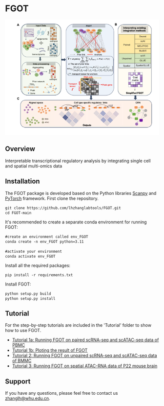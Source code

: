 # FGOT

![FGOT_Overview](https://github.com/lhzhanglabtools/FGOT/blob/main/Fig1_overview.tiff)

## Overview

Interpretable transcriptional regulatory analysis by integrating single cell and spatial multi-omics data 

## Installation
The FGOT package is developed based on the Python libraries [Scanpy](https://scanpy.readthedocs.io/en/stable/) and [PyTorch](https://pytorch.org/) framework.
First clone the repository. 
```
git clone https://github.com/lhzhanglabtools/FGOT.git
cd FGOT-main
```
It's recommended to create a separate conda environment for running FGOT:
```
#create an environment called env_FGOT
conda create -n env_FGOT python=3.11

#activate your environment
conda activate env_FGOT
```

Install all the required packages:
```
pip install -r requirements.txt
```

Install FGOT:
```
python setup.py build
python setup.py install
```
## Tutorial
For the step-by-step tutorials are included in the 'Tutorial' folder to show how to use FGOT.

- [Tutorial 1a: Running FGOT on paired scRNA-seq and scATAC-seq data of PBMC](https://github.com/lhzhanglabtools/FGOT/blob/main/Tutorial/run_FGOT_on_PBMC.ipynb)
- [Tutorial 1b: Ploting the result of FGOT](https://github.com/lhzhanglabtools/FGOT/blob/main/Analysis/plot_regulatory_links_with_FGOT.html)
- [Tutorial 2: Running FGOT on unpaired scRNA-seq and scATAC-seq data of BMMC](https://github.com/lhzhanglabtools/FGOT/blob/main/Tutorial/run_FGOT_on_BMMC.ipynb)
- [Tutorial 3: Running FGOT on spatial ATAC-RNA data of P22 mouse brain](https://github.com/lhzhanglabtools/FGOT/blob/main/Tutorial/run_FGOT_on_P22.ipynb)

## Support
If you have any questions, please feel free to contact us [zhanglh@whu.edu.cn](mailto:zhanglh@whu.edu.cn). 

